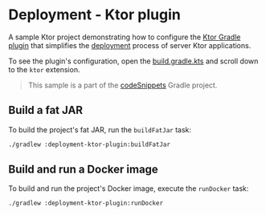 # Deployment - Ktor plugin

A sample Ktor project demonstrating how to configure the [Ktor Gradle plugin](https://github.com/ktorio/ktor-build-plugins) that simplifies the [deployment](https://ktor.io/docs/deploy.html) process of server Ktor applications.

To see the plugin's configuration, open the [build.gradle.kts](build.gradle.kts) and scroll down to the `ktor` extension.

> This sample is a part of the [codeSnippets](../../README.md) Gradle project.


## Build a fat JAR

To build the project's fat JAR, run the `buildFatJar` task:

```bash
./gradlew :deployment-ktor-plugin:buildFatJar
```

## Build and run a Docker image

To build and run the project's Docker image, execute the `runDocker` task:

```bash
./gradlew :deployment-ktor-plugin:runDocker
```
